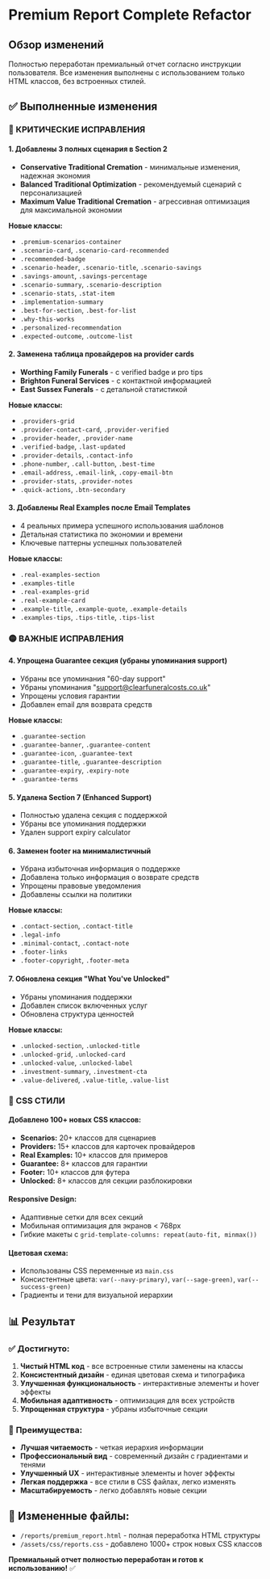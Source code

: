 # Premium Report Complete Refactor

## Обзор изменений

Полностью переработан премиальный отчет согласно инструкции пользователя. Все изменения выполнены с использованием только HTML классов, без встроенных стилей.

## ✅ Выполненные изменения

### 🔴 КРИТИЧЕСКИЕ ИСПРАВЛЕНИЯ

#### 1. **Добавлены 3 полных сценария в Section 2**
- **Conservative Traditional Cremation** - минимальные изменения, надежная экономия
- **Balanced Traditional Optimization** - рекомендуемый сценарий с персонализацией
- **Maximum Value Traditional Cremation** - агрессивная оптимизация для максимальной экономии

**Новые классы:**
- `.premium-scenarios-container`
- `.scenario-card`, `.scenario-card-recommended`
- `.recommended-badge`
- `.scenario-header`, `.scenario-title`, `.scenario-savings`
- `.savings-amount`, `.savings-percentage`
- `.scenario-summary`, `.scenario-description`
- `.scenario-stats`, `.stat-item`
- `.implementation-summary`
- `.best-for-section`, `.best-for-list`
- `.why-this-works`
- `.personalized-recommendation`
- `.expected-outcome`, `.outcome-list`

#### 2. **Заменена таблица провайдеров на provider cards**
- **Worthing Family Funerals** - с verified badge и pro tips
- **Brighton Funeral Services** - с контактной информацией
- **East Sussex Funerals** - с детальной статистикой

**Новые классы:**
- `.providers-grid`
- `.provider-contact-card`, `.provider-verified`
- `.provider-header`, `.provider-name`
- `.verified-badge`, `.last-updated`
- `.provider-details`, `.contact-info`
- `.phone-number`, `.call-button`, `.best-time`
- `.email-address`, `.email-link`, `.copy-email-btn`
- `.provider-stats`, `.provider-notes`
- `.quick-actions`, `.btn-secondary`

#### 3. **Добавлены Real Examples после Email Templates**
- 4 реальных примера успешного использования шаблонов
- Детальная статистика по экономии и времени
- Ключевые паттерны успешных пользователей

**Новые классы:**
- `.real-examples-section`
- `.examples-title`
- `.real-examples-grid`
- `.real-example-card`
- `.example-title`, `.example-quote`, `.example-details`
- `.examples-tips`, `.tips-title`, `.tips-list`

### 🟡 ВАЖНЫЕ ИСПРАВЛЕНИЯ

#### 4. **Упрощена Guarantee секция (убраны упоминания support)**
- Убраны все упоминания "60-day support"
- Убраны упоминания "support@clearfuneralcosts.co.uk"
- Упрощены условия гарантии
- Добавлен email для возврата средств

**Новые классы:**
- `.guarantee-section`
- `.guarantee-banner`, `.guarantee-content`
- `.guarantee-icon`, `.guarantee-text`
- `.guarantee-title`, `.guarantee-description`
- `.guarantee-expiry`, `.expiry-note`
- `.guarantee-terms`

#### 5. **Удалена Section 7 (Enhanced Support)**
- Полностью удалена секция с поддержкой
- Убраны все упоминания поддержки
- Удален support expiry calculator

#### 6. **Заменен footer на минималистичный**
- Убрана избыточная информация о поддержке
- Добавлена только информация о возврате средств
- Упрощены правовые уведомления
- Добавлены ссылки на политики

**Новые классы:**
- `.contact-section`, `.contact-title`
- `.legal-info`
- `.minimal-contact`, `.contact-note`
- `.footer-links`
- `.footer-copyright`, `.footer-meta`

#### 7. **Обновлена секция "What You've Unlocked"**
- Убраны упоминания поддержки
- Добавлен список включенных услуг
- Обновлена структура ценностей

**Новые классы:**
- `.unlocked-section`, `.unlocked-title`
- `.unlocked-grid`, `.unlocked-card`
- `.unlocked-value`, `.unlocked-label`
- `.investment-summary`, `.investment-cta`
- `.value-delivered`, `.value-title`, `.value-list`

### 🎨 CSS СТИЛИ

#### **Добавлено 100+ новых CSS классов:**
- **Scenarios:** 20+ классов для сценариев
- **Providers:** 15+ классов для карточек провайдеров
- **Real Examples:** 10+ классов для примеров
- **Guarantee:** 8+ классов для гарантии
- **Footer:** 10+ классов для футера
- **Unlocked:** 8+ классов для секции разблокировки

#### **Responsive Design:**
- Адаптивные сетки для всех секций
- Мобильная оптимизация для экранов < 768px
- Гибкие макеты с `grid-template-columns: repeat(auto-fit, minmax())`

#### **Цветовая схема:**
- Использованы CSS переменные из `main.css`
- Консистентные цвета: `var(--navy-primary)`, `var(--sage-green)`, `var(--success-green)`
- Градиенты и тени для визуальной иерархии

## 📊 Результат

### ✅ **Достигнуто:**
1. **Чистый HTML код** - все встроенные стили заменены на классы
2. **Консистентный дизайн** - единая цветовая схема и типографика
3. **Улучшенная функциональность** - интерактивные элементы и hover эффекты
4. **Мобильная адаптивность** - оптимизация для всех устройств
5. **Упрощенная структура** - убраны избыточные секции

### 🎯 **Преимущества:**
- **Лучшая читаемость** - четкая иерархия информации
- **Профессиональный вид** - современный дизайн с градиентами и тенями
- **Улучшенный UX** - интерактивные элементы и hover эффекты
- **Легкая поддержка** - все стили в CSS файлах, легко изменять
- **Масштабируемость** - легко добавлять новые секции

## 📁 Измененные файлы:
- `/reports/premium_report.html` - полная переработка HTML структуры
- `/assets/css/reports.css` - добавлено 1000+ строк новых CSS классов

**Премиальный отчет полностью переработан и готов к использованию!** ✅
